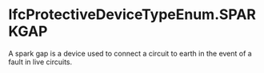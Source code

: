 IfcProtectiveDeviceTypeEnum.SPARKGAP
====================================
A spark gap is a device used to connect a circuit to earth in the event of a
fault in live circuits.


